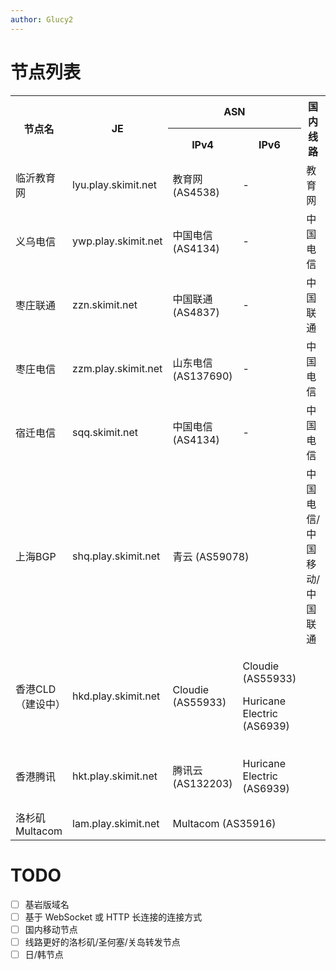 ```yaml
---
author: Glucy2
---
```

# 节点列表
<!--
::: tip
加入时若要指定 IPv4 或 IPv6 ， 可以在域名前加 `4.` 或 `6.`  
如指定临沂3节点 IPv6 则使用 `6.ly-3.skimit.net`
:::

## 原版直接连接
-->
<table id="normal">
    <tr>
        <th rowspan="2">节点名</th>
        <th rowspan="2">JE</th>
        <!--<th rowspan="2">BE</th>-->
        <th colspan="2">ASN</th>
        <th rowspan="2">国内线路</th>
        <th rowspan="2">预计的更改或移除时间 (UTC+8)</th>
    </tr>
    <tr>
        <th>IPv4</th>
        <th>IPv6</th>
    </tr>
    <tr>
        <td>临沂教育网</td>
        <td>lyu.play.skimit.net</td>
        <!--<td id="ly-1-be"><code>ly-1.skimit.net, <code>19132</td>-->
        <td>教育网 (AS4538)</td>
        <td>-</td>
        <td>教育网</td>
        <td>未计划</td>
    </tr>
    <tr>
        <td>义乌电信</td>
        <td>ywp.play.skimit.net</td>
        <!--<td id="jh-1-be"><code>jh-1.skimit.net, <code>19132</td>-->
        <td>中国电信 (AS4134)</td>
        <td>-</td>
        <td>中国电信</td>
        <td>2023年8月</td>
    </tr>
    <tr>
        <td>枣庄联通</td>
        <td>zzn.skimit.net</td>
        <!--<td id="zz-1-be"><code>zz-1.skimit.net, <code>59811</td>-->
        <td>中国联通 (AS4837)</td>
        <td>-</td>
        <td>中国联通</td>
        <td>未计划</td>
    </tr>
    <tr>
        <td>枣庄电信</td>
        <td>zzm.play.skimit.net</td>
        <!--<td id="zz-1-be"><code>zz-1.skimit.net, <code>59811</td>-->
        <td>山东电信 (AS137690)</td>
        <td>-</td>
        <td>中国电信</td>
        <td>未计划</td>
    </tr>
    <tr>
        <td>宿迁电信</td>
        <td>sqq.skimit.net</td>
        <!--<td id="sq-1-be"><code>sq-1.skimit.net, <code>10469</td>-->
        <td>中国电信 (AS4134)</td>
        <td>-</td>
        <td>中国电信</td>
        <td>2023年8月27日12时18分36秒</td>
    </tr>
    <tr>
        <td>上海BGP</td>
        <td>shq.play.skimit.net</td>
        <!--<td id="sh-1-be"><code>sh-1.skimit.net, <code>19132</td>-->
        <td colspan="2">青云 (AS59078)</td>
        <td>中国电信/中国移动/中国联通</td>
        <td>2024年5月29日19时58分09秒</td>
    </tr>
    <tr>
        <td>香港CLD（建设中）</td>
        <td>hkd.play.skimit.net</td>
        <!--<td id="hk-1-be"><code>hk-1.skimit.net, <code>19132</td>-->
        <td>Cloudie (AS55933)</td>
        <td><p>Cloudie (AS55933)</p><p>Huricane Electric (AS6939)</p></td>
        <td></td>
        <td>2025年5月2日</td>
    </tr>
    <tr>
        <td>香港腾讯</td>
        <td>hkt.play.skimit.net</td>
        <!--<td id="hk-1-be"><code>hk-1.skimit.net, <code>19132</td>-->
        <td>腾讯云 (AS132203)</td>
        <td>Huricane Electric (AS6939)</td>
        <td></td>
        <td>2023年9月3日15是35分40秒</td>
    </tr>
    <tr>
        <td>洛杉矶Multacom</td>
        <td>lam.play.skimit.net</td>
        <!--<td id="us-la-1-be"><code>us-la-1.skimit.net, <code>19132</td>-->
        <td colspan="2">Multacom (AS35916)</td>
        <td></td>
        <td>未计划</td>
    </tr>
</table>

# TODO

- [ ] 基岩版域名
- [ ] 基于 WebSocket 或 HTTP 长连接的连接方式
- [ ] 国内移动节点
- [ ] 线路更好的洛杉矶/圣何塞/关岛转发节点
- [ ] 日/韩节点
<!--
## 使用 RakNet 协议连接
::: tip
使用此类节点需要安装 [Raknetify](/模组仓库#raknetify) 模组
:::
<table>
    <tr>
        <th>节点名</th>
        <th>JE</th>
    </tr>
    <tr>
        <td>临沂1</td>
        <td>raknet;ly-1.skimit.net</td>
    </tr>
    <tr>
        <td>临沂3</td>
        <td>raknet;ly-3.skimit.net</td>
    </tr>
    <tr>
        <td>福州1</td>
        <td>raknet;fz-1.skimit.net</td>
    </tr>
    <tr>
        <td>青岛1</td>
        <td>raknet;qd-1.skimit.net</td>
    </tr>
</table>
-->